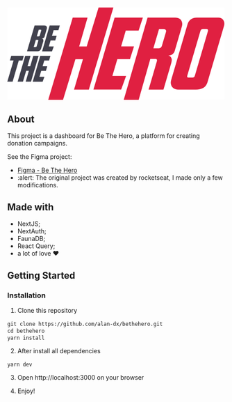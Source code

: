 <h4>
  <img src="./public/images/logo.svg"/><br>
</h4>

## About
This project is a dashboard for Be The Hero, a platform for creating donation campaigns.

See the Figma project:
  - [Figma - Be The Hero](https://www.figma.com/file/5qy7JGoFLERDZkge8xp2Ic/Be-The-Hero-OmniStack-11-Copy?node-id=0%3A1)
  - :alert: The original project was created by rocketseat, I made only a few modifications.

## Made with
  - NextJS;
  - NextAuth;
  - FaunaDB;
  - React Query;
  - a lot of love :heart:
  
## Getting Started
### Installation
  1. Clone this repository
  ```
  git clone https://github.com/alan-dx/bethehero.git
  cd bethehero
  yarn install
  ```

  2. After install all dependencies
  ```
  yarn dev
  ```

  3. Open http://localhost:3000 on your browser
  
  4. Enjoy!